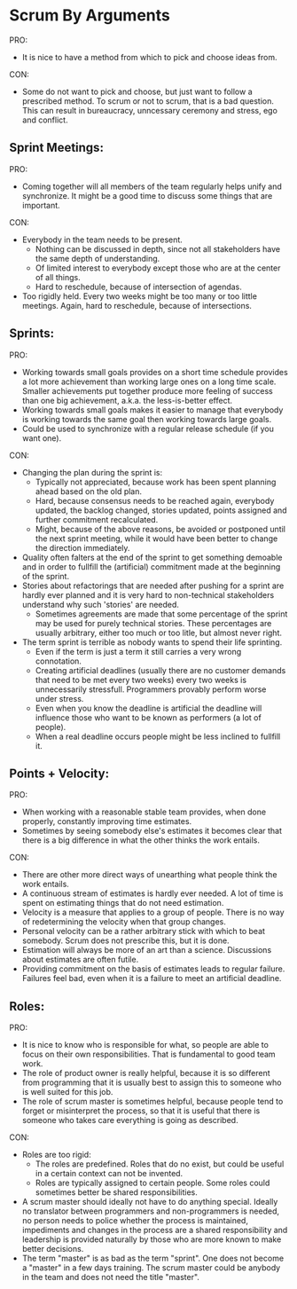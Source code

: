 # Scrum By Arguments

PRO:
- It is nice to have a method from which to pick and choose ideas from. 

CON:
- Some do not want to pick and choose, but just want to follow a prescribed method. To scrum or not to scrum, that is a bad question. This can result in bureaucracy, unncessary ceremony and stress, ego and conflict.


## Sprint Meetings:

PRO:
- Coming together will all members of the team regularly helps unify and synchronize. It might be a good time to discuss some things that are important.

CON:
- Everybody in the team needs to be present. 
	- Nothing can be discussed in depth, since not all stakeholders have the same depth of understanding. 
	- Of limited interest to everybody except those who are at the center of all things.
	- Hard to reschedule, because of intersection of agendas.
- Too rigidly held. Every two weeks might be too many or too little meetings. Again, hard to reschedule, because of intersections.

## Sprints:

PRO:
- Working towards small goals provides on a short time schedule provides a lot more achievement than working large ones on a long time scale. Smaller achievements put together produce more feeling of success than one big achievement, a.k.a. the less-is-better effect.
- Working towards small goals makes it easier to manage that everybody is working towards the same goal then working towards large goals.
- Could be used to synchronize with a regular release schedule (if you want one).

CON:
- Changing the plan during the sprint is:
	- Typically not appreciated, because work has been spent planning ahead based on the old plan. 
	- Hard, because consensus needs to be reached again, everybody updated, the backlog changed, stories updated, points assigned and further commitment recalculated.
	- Might, because of the above reasons, be avoided or postponed until the next sprint meeting, while it would have been better to change the direction immediately.
- Quality often falters at the end of the sprint to get something demoable and in order to fullfill the (artificial) commitment made at the beginning of the sprint. 
- Stories about refactorings that are needed after pushing for a sprint are hardly ever planned and it is very hard to non-technical stakeholders understand why such 'stories' are needed. 
	- Sometimes agreements are made that some percentage of the sprint may be used for purely technical stories. These percentages are usually arbitrary, either too much or too litle, but almost never right.
- The term sprint is terrible as nobody wants to spend their life sprinting. 
	- Even if the term is just a term it still carries a very wrong connotation.
	- Creating artificial deadlines (usually there are no customer demands that need to be met every two weeks) every two weeks is unnecessarily stressfull. Programmers provably perform worse under stress. 
	- Even when you know the deadline is artificial the deadline will influence those who want to be known as performers (a lot of people).
	- When a real deadline occurs people might be less inclined to fullfill it.

## Points + Velocity:

PRO:
- When working with a reasonable stable team provides, when done properly, constantly improving time estimates.
- Sometimes by seeing somebody else's estimates it becomes clear that there is a big difference in what the other thinks the work entails.

CON:
- There are other more direct ways of unearthing what people think the work entails.
- A continuous stream of estimates is hardly ever needed. A lot of time is spent on estimating things that do not need estimation.
- Velocity is a measure that applies to a group of people. There is no way of redetermining the velocity when that group changes.
- Personal velocity can be a rather arbitrary stick with which to beat somebody. Scrum does not prescribe this, but it is done.
- Estimation will always be more of an art than a science. Discussions about estimates are often futile.  
- Providing commitment on the basis of estimates leads to regular failure. Failures feel bad, even when it is a failure to meet an artificial deadline.


## Roles:

PRO:
- It is nice to know who is responsible for what, so people are able to focus on their own responsibilities. That is fundamental to good team work.
- The role of product owner is really helpful, because it is so different from programming that it is usually best to assign this to someone who is well suited for this job. 
- The role of scrum master is sometimes helpful, because people tend to forget or misinterpret the process, so that it is useful that there is someone who takes care everything is going as described.

CON:
- Roles are too rigid:
	- The roles are predefined. Roles that do no exist, but could be useful in a certain context can not be invented.
	- Roles are typically assigned to certain people. Some roles could sometimes better be shared responsibilities.
- A scrum master should ideally not have to do anything special. Ideally no translator between programmers and non-programmers is needed, no person needs to police whether the process is maintained, impediments and changes in the process are a shared responsibility and leadership is provided naturally by those who are more known to make better decisions. 
- The term "master" is as bad as the term "sprint". One does not become a "master" in a few days training. The scrum master could be anybody in the team and does not need the title "master". 